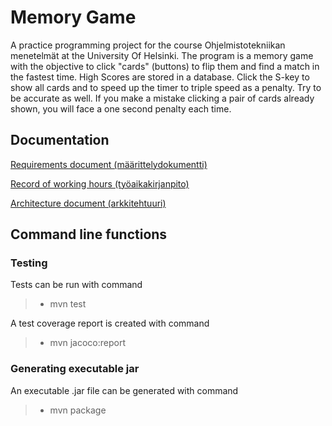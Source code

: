 # Memory Game
A practice programming project for the course Ohjelmistotekniikan menetelmät at the University Of Helsinki. The program is a memory game with the objective to click "cards" (buttons) to flip them and find a match in the fastest time. High Scores are stored in a database. Click the S-key to show all cards and to speed up the timer to triple speed as a penalty. Try to be accurate as well. If you make a mistake clicking a pair of cards already shown, you will face a one second penalty each time.
## Documentation
[Requirements document (määrittelydokumentti)](https://github.com/massamasa/otm-harjoitustyo/blob/master/documentation/requirementsdocument.md)

[Record of working hours (työaikakirjanpito)](https://github.com/massamasa/otm-harjoitustyo/blob/master/documentation/workhoursrecord.md)

[Architecture document (arkkitehtuuri)](https://github.com/massamasa/otm-harjoitustyo/blob/master/documentation/architecturedocument.md)

## Command line functions

### Testing
Tests can be run with command
> - mvn test

A test coverage report is created with command
> - mvn jacoco:report

### Generating executable jar 
An executable .jar file can be generated with command
> - mvn package
